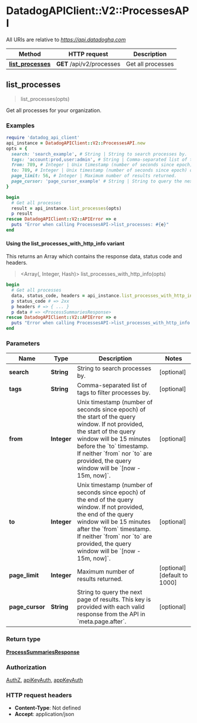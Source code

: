 # DatadogAPIClient::V2::ProcessesAPI

All URIs are relative to *https://api.datadoghq.com*

| Method | HTTP request | Description |
| ------ | ------------ | ----------- |
| [**list_processes**](ProcessesAPI.md#list_processes) | **GET** /api/v2/processes | Get all processes |


## list_processes

> <ProcessSummariesResponse> list_processes(opts)

Get all processes for your organization.

### Examples

```ruby
require 'datadog_api_client'
api_instance = DatadogAPIClient::V2::ProcessesAPI.new
opts = {
  search: 'search_example', # String | String to search processes by.
  tags: 'account:prod,user:admin', # String | Comma-separated list of tags to filter processes by.
  from: 789, # Integer | Unix timestamp (number of seconds since epoch) of the start of the query window. If not provided, the start of the query window will be 15 minutes before the `to` timestamp. If neither `from` nor `to` are provided, the query window will be `[now - 15m, now]`.
  to: 789, # Integer | Unix timestamp (number of seconds since epoch) of the end of the query window. If not provided, the end of the query window will be 15 minutes after the `from` timestamp. If neither `from` nor `to` are provided, the query window will be `[now - 15m, now]`.
  page_limit: 56, # Integer | Maximum number of results returned.
  page_cursor: 'page_cursor_example' # String | String to query the next page of results. This key is provided with each valid response from the API in `meta.page.after`.
}

begin
  # Get all processes
  result = api_instance.list_processes(opts)
  p result
rescue DatadogAPIClient::V2::APIError => e
  puts "Error when calling ProcessesAPI->list_processes: #{e}"
end
```

#### Using the list_processes_with_http_info variant

This returns an Array which contains the response data, status code and headers.

> <Array(<ProcessSummariesResponse>, Integer, Hash)> list_processes_with_http_info(opts)

```ruby
begin
  # Get all processes
  data, status_code, headers = api_instance.list_processes_with_http_info(opts)
  p status_code # => 2xx
  p headers # => { ... }
  p data # => <ProcessSummariesResponse>
rescue DatadogAPIClient::V2::APIError => e
  puts "Error when calling ProcessesAPI->list_processes_with_http_info: #{e}"
end
```

### Parameters

| Name | Type | Description | Notes |
| ---- | ---- | ----------- | ----- |
| **search** | **String** | String to search processes by. | [optional] |
| **tags** | **String** | Comma-separated list of tags to filter processes by. | [optional] |
| **from** | **Integer** | Unix timestamp (number of seconds since epoch) of the start of the query window. If not provided, the start of the query window will be 15 minutes before the &#x60;to&#x60; timestamp. If neither &#x60;from&#x60; nor &#x60;to&#x60; are provided, the query window will be &#x60;[now - 15m, now]&#x60;. | [optional] |
| **to** | **Integer** | Unix timestamp (number of seconds since epoch) of the end of the query window. If not provided, the end of the query window will be 15 minutes after the &#x60;from&#x60; timestamp. If neither &#x60;from&#x60; nor &#x60;to&#x60; are provided, the query window will be &#x60;[now - 15m, now]&#x60;. | [optional] |
| **page_limit** | **Integer** | Maximum number of results returned. | [optional][default to 1000] |
| **page_cursor** | **String** | String to query the next page of results. This key is provided with each valid response from the API in &#x60;meta.page.after&#x60;. | [optional] |

### Return type

[**ProcessSummariesResponse**](ProcessSummariesResponse.md)

### Authorization

[AuthZ](README.md#AuthZ), [apiKeyAuth](README.md#apiKeyAuth), [appKeyAuth](README.md#appKeyAuth)

### HTTP request headers

- **Content-Type**: Not defined
- **Accept**: application/json


